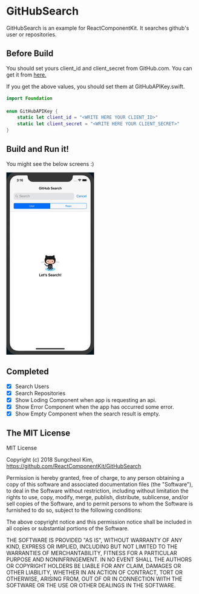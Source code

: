 # GitHubSearch

GitHubSearch is an example for ReactComponentKit. It searches github's user or repositories. 

## Before Build

You should set yours client_id and client_secret from GitHub.com. You can get it from [here.](https://github.com/settings/developers) 

If you get the above values, you should set them at GitHubAPIKey.swift.

```swift
import Foundation

enum GitHubAPIKey {
    static let client_id = "<WRITE HERE YOUR CLIENT_ID>"
    static let client_secret = "<WRITE HERE YOUR CLIENT_SECRET>"
}
```

## Build and Run it!

You might see the below screens :)

![](art/video.gif)

## Completed

- [x] Search Users
- [x] Search Repositories
- [x] Show Loding Component when app is requesting an api.
- [x] Show Error Component when the app has occurred some error.
- [x] Show Empty Component when the search result is empty.

## The MIT License 

MIT License

Copyright (c) 2018 Sungcheol Kim, https://github.com/ReactComponentKit/GitHubSearch

Permission is hereby granted, free of charge, to any person obtaining a copy
of this software and associated documentation files (the "Software"), to deal
in the Software without restriction, including without limitation the rights
to use, copy, modify, merge, publish, distribute, sublicense, and/or sell
copies of the Software, and to permit persons to whom the Software is
furnished to do so, subject to the following conditions:

The above copyright notice and this permission notice shall be included in all
copies or substantial portions of the Software.

THE SOFTWARE IS PROVIDED "AS IS", WITHOUT WARRANTY OF ANY KIND, EXPRESS OR
IMPLIED, INCLUDING BUT NOT LIMITED TO THE WARRANTIES OF MERCHANTABILITY,
FITNESS FOR A PARTICULAR PURPOSE AND NONINFRINGEMENT. IN NO EVENT SHALL THE
AUTHORS OR COPYRIGHT HOLDERS BE LIABLE FOR ANY CLAIM, DAMAGES OR OTHER
LIABILITY, WHETHER IN AN ACTION OF CONTRACT, TORT OR OTHERWISE, ARISING FROM,
OUT OF OR IN CONNECTION WITH THE SOFTWARE OR THE USE OR OTHER DEALINGS IN THE
SOFTWARE.